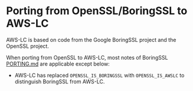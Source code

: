 # Porting from OpenSSL/BoringSSL to AWS-LC

AWS-LC іs based on code from the Google BoringSSL project and the OpenSSL project.

When porting from OpenSSL to AWS-LC, most notes of BoringSSL [PORTING.md](/PORTING.md) are applicable except below:

* AWS-LC has replaced `OPENSSL_IS_BORINGSSL` with `OPENSSL_IS_AWSLC` to distinguish BoringSSL from AWS-LC.
